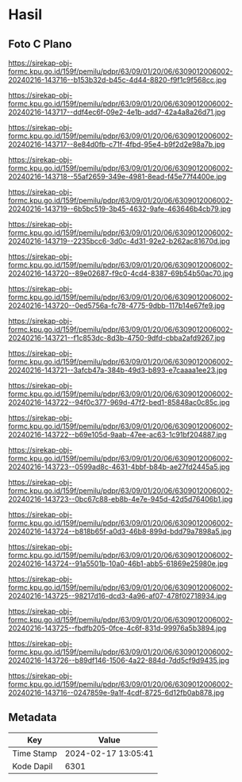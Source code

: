 # Hasil

## Foto C Plano

https://sirekap-obj-formc.kpu.go.id/159f/pemilu/pdpr/63/09/01/20/06/6309012006002-20240216-143716--b153b32d-b45c-4d44-8820-f9f1c9f568cc.jpg

https://sirekap-obj-formc.kpu.go.id/159f/pemilu/pdpr/63/09/01/20/06/6309012006002-20240216-143717--ddf4ec6f-09e2-4e1b-add7-42a4a8a26d71.jpg

https://sirekap-obj-formc.kpu.go.id/159f/pemilu/pdpr/63/09/01/20/06/6309012006002-20240216-143717--8e84d0fb-c71f-4fbd-95e4-b9f2d2e98a7b.jpg

https://sirekap-obj-formc.kpu.go.id/159f/pemilu/pdpr/63/09/01/20/06/6309012006002-20240216-143718--55af2659-349e-4981-8ead-f45e77f4400e.jpg

https://sirekap-obj-formc.kpu.go.id/159f/pemilu/pdpr/63/09/01/20/06/6309012006002-20240216-143719--6b5bc519-3b45-4632-9afe-463646b4cb79.jpg

https://sirekap-obj-formc.kpu.go.id/159f/pemilu/pdpr/63/09/01/20/06/6309012006002-20240216-143719--2235bcc6-3d0c-4d31-92e2-b262ac81670d.jpg

https://sirekap-obj-formc.kpu.go.id/159f/pemilu/pdpr/63/09/01/20/06/6309012006002-20240216-143720--89e02687-f9c0-4cd4-8387-69b54b50ac70.jpg

https://sirekap-obj-formc.kpu.go.id/159f/pemilu/pdpr/63/09/01/20/06/6309012006002-20240216-143720--0ed5756a-fc78-4775-9dbb-117b14e67fe9.jpg

https://sirekap-obj-formc.kpu.go.id/159f/pemilu/pdpr/63/09/01/20/06/6309012006002-20240216-143721--f1c853dc-8d3b-4750-9dfd-cbba2afd9267.jpg

https://sirekap-obj-formc.kpu.go.id/159f/pemilu/pdpr/63/09/01/20/06/6309012006002-20240216-143721--3afcb47a-384b-49d3-b893-e7caaaa1ee23.jpg

https://sirekap-obj-formc.kpu.go.id/159f/pemilu/pdpr/63/09/01/20/06/6309012006002-20240216-143722--94f0c377-969d-47f2-bed1-85848ac0c85c.jpg

https://sirekap-obj-formc.kpu.go.id/159f/pemilu/pdpr/63/09/01/20/06/6309012006002-20240216-143722--b69e105d-9aab-47ee-ac63-1c91bf204887.jpg

https://sirekap-obj-formc.kpu.go.id/159f/pemilu/pdpr/63/09/01/20/06/6309012006002-20240216-143723--0599ad8c-4631-4bbf-b84b-ae27fd2445a5.jpg

https://sirekap-obj-formc.kpu.go.id/159f/pemilu/pdpr/63/09/01/20/06/6309012006002-20240216-143723--0bc67c88-eb8b-4e7e-945d-42d5d76406b1.jpg

https://sirekap-obj-formc.kpu.go.id/159f/pemilu/pdpr/63/09/01/20/06/6309012006002-20240216-143724--b818b65f-a0d3-46b8-899d-bdd79a7898a5.jpg

https://sirekap-obj-formc.kpu.go.id/159f/pemilu/pdpr/63/09/01/20/06/6309012006002-20240216-143724--91a5501b-10a0-46b1-abb5-61869e25980e.jpg

https://sirekap-obj-formc.kpu.go.id/159f/pemilu/pdpr/63/09/01/20/06/6309012006002-20240216-143725--98217d16-dcd3-4a96-af07-478f02718934.jpg

https://sirekap-obj-formc.kpu.go.id/159f/pemilu/pdpr/63/09/01/20/06/6309012006002-20240216-143725--fbdfb205-0fce-4c6f-831d-99976a5b3894.jpg

https://sirekap-obj-formc.kpu.go.id/159f/pemilu/pdpr/63/09/01/20/06/6309012006002-20240216-143726--b89df146-1506-4a22-884d-7dd5cf9d9435.jpg

https://sirekap-obj-formc.kpu.go.id/159f/pemilu/pdpr/63/09/01/20/06/6309012006002-20240216-143716--0247859e-9a1f-4cdf-8725-6d12fb0ab878.jpg


## Metadata

| Key        | Value               |
| ---------- | ------------------- |
| Time Stamp | 2024-02-17 13:05:41 |
| Kode Dapil | 6301                |



